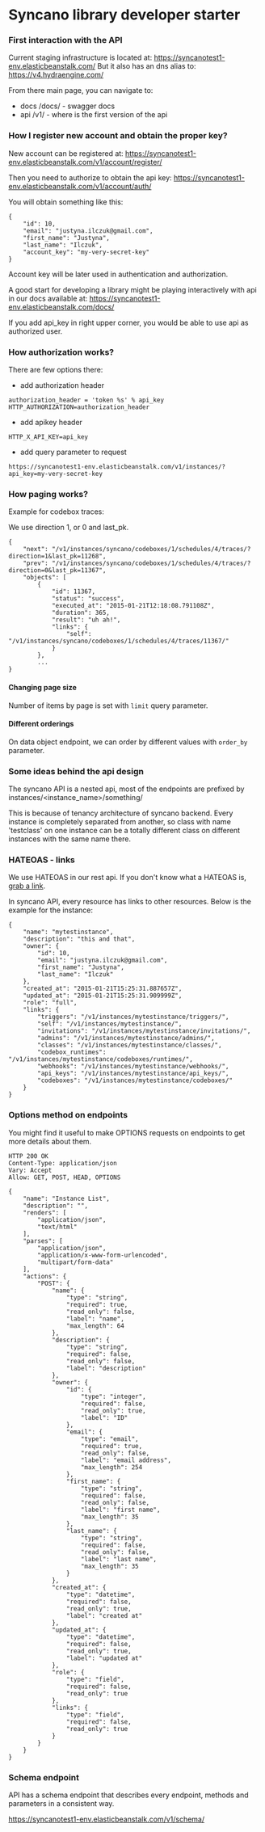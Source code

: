 
# Syncano library developer starter

### First interaction with the API
Current staging infrastructure is located at:
https://syncanotest1-env.elasticbeanstalk.com/
But it also has an dns alias to:
https://v4.hydraengine.com/

From there main page, you can navigate to:

- docs /docs/ - swagger docs
- api /v1/ - where is the first version of the api

### How I register new account and obtain the proper key?
New account can be registered at:
https://syncanotest1-env.elasticbeanstalk.com/v1/account/register/

Then you need to authorize to obtain the api key:
https://syncanotest1-env.elasticbeanstalk.com/v1/account/auth/

You will obtain something like this:
```
{
    "id": 10, 
    "email": "justyna.ilczuk@gmail.com", 
    "first_name": "Justyna", 
    "last_name": "Ilczuk", 
    "account_key": "my-very-secret-key"
}
```

Account key will be later used in authentication and authorization.

A good start for developing a library might be playing interactively with api in our docs available at:
https://syncanotest1-env.elasticbeanstalk.com/docs/

If you add api_key in right upper corner, you would be able to use api as authorized user.

### How authorization works?

There are few options there:

- add authorization header
```
authorization_header = 'token %s' % api_key
HTTP_AUTHORIZATION=authorization_header
```
- add apikey header 
```
HTTP_X_API_KEY=api_key
```
- add query parameter to request 
```
https://syncanotest1-env.elasticbeanstalk.com/v1/instances/?api_key=my-very-secret-key
```

### How paging works?
Example for codebox traces:

We use direction 1, or 0 and last_pk.

```
{
    "next": "/v1/instances/syncano/codeboxes/1/schedules/4/traces/?direction=1&last_pk=11268", 
    "prev": "/v1/instances/syncano/codeboxes/1/schedules/4/traces/?direction=0&last_pk=11367", 
    "objects": [
        {
            "id": 11367, 
            "status": "success", 
            "executed_at": "2015-01-21T12:18:08.791108Z", 
            "duration": 365, 
            "result": "uh ah!", 
            "links": {
                "self": "/v1/instances/syncano/codeboxes/1/schedules/4/traces/11367/"
            }
        }, 
        ...
}
```

#### Changing page size

Number of items by page is set with `limit` query parameter.

#### Different orderings

On data object endpoint, we can order by different values with `order_by` parameter.

### Some ideas behind the api design

The syncano API is a nested api, most of the endpoints are prefixed by instances/<instance_name>/something/

This is because of tenancy architecture of syncano backend. Every instance is completely separated from another, so class with name 'testclass' on one instance can be a totally different class on different instances with the same name there.


### HATEOAS - links

We use HATEOAS in our rest api. If you don't know what a HATEOAS is, [grab a link](http://stackoverflow.com/questions/9192648/hateoas-concise-description).

In syncano API, every resource has links to other resources. Below is the example for the instance:

```
{
    "name": "mytestinstance", 
    "description": "this and that", 
    "owner": {
        "id": 10, 
        "email": "justyna.ilczuk@gmail.com", 
        "first_name": "Justyna", 
        "last_name": "Ilczuk"
    }, 
    "created_at": "2015-01-21T15:25:31.887657Z", 
    "updated_at": "2015-01-21T15:25:31.909999Z", 
    "role": "full", 
    "links": {
        "triggers": "/v1/instances/mytestinstance/triggers/", 
        "self": "/v1/instances/mytestinstance/", 
        "invitations": "/v1/instances/mytestinstance/invitations/", 
        "admins": "/v1/instances/mytestinstance/admins/", 
        "classes": "/v1/instances/mytestinstance/classes/", 
        "codebox_runtimes": "/v1/instances/mytestinstance/codeboxes/runtimes/", 
        "webhooks": "/v1/instances/mytestinstance/webhooks/", 
        "api_keys": "/v1/instances/mytestinstance/api_keys/", 
        "codeboxes": "/v1/instances/mytestinstance/codeboxes/"
    }
}
```
### Options method on endpoints

You might find it useful to make OPTIONS requests on endpoints to get more details about them.

```
HTTP 200 OK
Content-Type: application/json
Vary: Accept
Allow: GET, POST, HEAD, OPTIONS

{
    "name": "Instance List", 
    "description": "", 
    "renders": [
        "application/json", 
        "text/html"
    ], 
    "parses": [
        "application/json", 
        "application/x-www-form-urlencoded", 
        "multipart/form-data"
    ], 
    "actions": {
        "POST": {
            "name": {
                "type": "string", 
                "required": true, 
                "read_only": false, 
                "label": "name", 
                "max_length": 64
            }, 
            "description": {
                "type": "string", 
                "required": false, 
                "read_only": false, 
                "label": "description"
            }, 
            "owner": {
                "id": {
                    "type": "integer", 
                    "required": false, 
                    "read_only": true, 
                    "label": "ID"
                }, 
                "email": {
                    "type": "email", 
                    "required": true, 
                    "read_only": false, 
                    "label": "email address", 
                    "max_length": 254
                }, 
                "first_name": {
                    "type": "string", 
                    "required": false, 
                    "read_only": false, 
                    "label": "first name", 
                    "max_length": 35
                }, 
                "last_name": {
                    "type": "string", 
                    "required": false, 
                    "read_only": false, 
                    "label": "last name", 
                    "max_length": 35
                }
            }, 
            "created_at": {
                "type": "datetime", 
                "required": false, 
                "read_only": true, 
                "label": "created at"
            }, 
            "updated_at": {
                "type": "datetime", 
                "required": false, 
                "read_only": true, 
                "label": "updated at"
            }, 
            "role": {
                "type": "field", 
                "required": false, 
                "read_only": true
            }, 
            "links": {
                "type": "field", 
                "required": false, 
                "read_only": true
            }
        }
    }
}
```


### Schema endpoint

API has a schema endpoint that describes every endpoint, methods and parameters in a consistent way.

https://syncanotest1-env.elasticbeanstalk.com/v1/schema/

